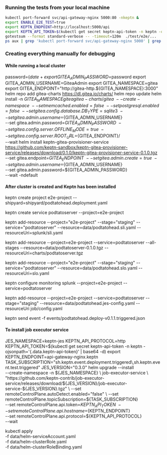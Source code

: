 ### Running the tests from your local machine
```bash
kubectl port-forward svc/api-gateway-nginx 5000:80 -nkeptn &
export ENABLE_E2E_TEST=true
export KEPTN_ENDPOINT=http://localhost:5000/api
export KEPTN_API_TOKEN=$(kubectl get secret keptn-api-token -n keptn -ojsonpath='{.data.keptn-api-token}' | base64 -d)
gotestsum --format standard-verbose -- -timeout=120m  ./test/e2e/...
ps aux | grep 'kubectl port-forward svc/api-gateway-nginx 5000' | grep -v 'grep' | awk '{print $2}' | xargs -I{} kill -9 {}
```
### Creating everything manually for debugging
#### While running a local cluster
password=$(date +%s | sha256sum | base64 | head -c 32)
export GITEA_ADMIN_PASSWORD=$password
export GITEA_ADMIN_USERNAME=GiteaAdmin
export GITEA_NAMESPACE=gitea
export GITEA_ENDPOINT="http://gitea-http.${GITEA_NAMESPACE}:3000"
helm repo add gitea-charts https://dl.gitea.io/charts/
helm repo update
helm install -n ${GITEA_NAMESPACE} gitea gitea-charts/gitea \
--create-namespace \
--set memcached.enabled=false \
--set postgresql.enabled=false \
--set gitea.config.database.DB_TYPE=sqlite3 \
--set gitea.admin.username=${GITEA_ADMIN_USERNAME} \
--set gitea.admin.password=${GITEA_ADMIN_PASSWORD} \
--set gitea.config.server.OFFLINE_MODE=true \
--set gitea.config.server.ROOT_URL=${GITEA_ENDPOINT}/ \
--wait 
helm install keptn-gitea-provisioner-service https://github.com/keptn-sandbox/keptn-gitea-provisioner-service/releases/download/0.1.0/keptn-gitea-provisioner-service-0.1.0.tgz \
--set gitea.endpoint=${GITEA_ENDPOINT} \
--set gitea.admin.create=true \
--set gitea.admin.username=${GITEA_ADMIN_USERNAME} \
--set gitea.admin.password=${GITEA_ADMIN_PASSWORD} \
--wait -ndefault

#### After cluster is created and Keptn has been installed
keptn create project e2e-project --shipyard=shipyard/podtatohead.deployment.yaml

keptn create service podtatoserver --project=e2e-project

keptn add-resource --project="e2e-project" --stage="staging" --service="podtatoserver" --resource=data/podtatohead.sli.yaml --resourceUri=splunk/sli.yaml

keptn add-resource --project=e2e-project --service=podtatoserver --all-stages --resource=data/podtatoserver-0.1.0.tgz --resourceUri=charts/podtatoserver.tgz

keptn add-resource --project="e2e-project" --stage="staging" --service="podtatoserver" --resource=data/podtatohead.slo.yaml --resourceUri=slo.yaml

keptn configure monitoring splunk --project=e2e-project --service=podtatoserver 

keptn add-resource --project=e2e-project --service=podtatoserver --stage="staging" --resource=data/podtatohead.jes-config.yaml --resourceUri job/config.yaml

keptn send event -f events/podtatohead.deploy-v0.1.1.triggered.json

#### To install job executor service
JES_NAMESPACE=keptn-jes
KEPTN_API_PROTOCOL=http
KEPTN_API_TOKEN=$(kubectl get secret keptn-api-token -n keptn -ojsonpath='{.data.keptn-api-token}' | base64 -d)
export KEPTN_ENDPOINT=api-gateway-nginx.keptn
TASK_SUBSCRIPTION="sh.keptn.event.deployment.triggered\\,sh.keptn.event.test.triggered"
JES_VERSION="0.3.0"
helm upgrade --install \
--create-namespace -n ${JES_NAMESPACE} \
job-executor-service \
"https://github.com/keptn-contrib/job-executor-service/releases/download/${JES_VERSION}/job-executor-service-${JES_VERSION}.tgz" \
--set remoteControlPlane.autoDetect.enabled="false" \
--set remoteControlPlane.topicSubscription=${TASK_SUBSCRIPTION} \
--set remoteControlPlane.api.token=${KEPTN_API_TOKEN} \
--set remoteControlPlane.api.hostname=${KEPTN_ENDPOINT} \
--set remoteControlPlane.api.protocol=${KEPTN_API_PROTOCOL} \
--wait

kubectl apply \
    -f data/helm-serviceAccount.yaml \
    -f data/helm-clusterRole.yaml \
    -f data/helm-clusterRoleBinding.yaml
